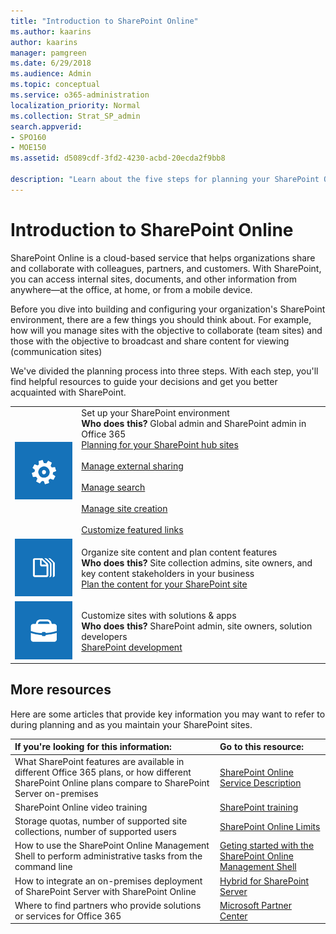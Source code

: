 ```yaml
---
title: "Introduction to SharePoint Online"
ms.author: kaarins
author: kaarins
manager: pamgreen
ms.date: 6/29/2018
ms.audience: Admin
ms.topic: conceptual
ms.service: o365-administration
localization_priority: Normal
ms.collection: Strat_SP_admin
search.appverid:
- SPO160
- MOE150
ms.assetid: d5089cdf-3fd2-4230-acbd-20ecda2f9bb8

description: "Learn about the five steps for planning your SharePoint Online environment."
---
```


# Introduction to SharePoint Online

SharePoint Online is a cloud-based service that helps organizations share and collaborate with colleagues, partners, and customers. With SharePoint, you can access internal sites, documents, and other information from anywhere—at the office, at home, or from a mobile device.
  
Before you dive into building and configuring your organization's SharePoint environment, there are a few things you should think about. For example, how will you manage sites with the objective to collaborate (team sites) and those with the objective to broadcast and share content for viewing (communication sites)
  
We've divided the planning process into three steps. With each step, you'll find helpful resources to guide your decisions and get you better acquainted with SharePoint. 
  
|||
|:-----|:-----|
|![Tile image of a gear to suggest the concept of configuring global settings for a SharePoint Online environment.](media/64f7c58f-851d-41c8-abe8-823ea52dce60.png)           <br/> | Set up your SharePoint environment  <br/> **Who does this?** Global admin and SharePoint admin in Office 365  <br/> [Planning for your SharePoint hub sites](planning-hub-sites.md) <br/><br/> [Manage external sharing](external-sharing-overview.md) <br/><br/> [Manage search](manage-search-the-admin-center.md) <br/><br/> [Manage site creation](manage-site-creation.md) <br/> <br/> [Customize featured links](change-links-list-on-sharepoint-home-page.md) <br/>|
|![Tile image of a stack of papers to represent the concept of organizing content](media/abb183d3-208f-42f8-9cd6-7ddeb5127a38.png)           <br/> | Organize site content and plan content features  <br/> **Who does this?** Site collection admins, site owners, and key content stakeholders in your business  <br/> [Plan the content for your SharePoint site](https://support.office.com/article/6cfc059e-2c45-46d5-8d7d-507d3dace301) <br/> |
|![Tile image of a tool box to suggest the concept of customizing sites and building solutions.](media/232048cf-0bae-4e59-bb85-8c5f6a01e0c4.png)           <br/> | Customize sites with solutions &amp; apps  <br/> **Who does this?** SharePoint admin, site owners, solution developers  <br/> [SharePoint development](https://docs.microsoft.com/sharepoint/dev/) <br/> |
   
## More resources
<a name="__top"> </a>

Here are some articles that provide key information you may want to refer to during planning and as you maintain your SharePoint sites.
  
|**If you're looking for this information:**|**Go to this resource:**|
|:-----|:-----|
|What SharePoint features are available in different Office 365 plans, or how different SharePoint Online plans compare to SharePoint Server on-premises  <br/> |[SharePoint Online Service Description](https://go.microsoft.com/fwlink/p/?LinkID=733817) <br/> |
|SharePoint Online video training  <br/> |[SharePoint training](https://support.office.com/article/cb8ef501-84db-4427-ac77-ec2009fb8e23) <br/> |
|Storage quotas, number of supported site collections, number of supported users  <br/> |[SharePoint Online Limits](https://go.microsoft.com/fwlink/p/?LinkID=856113) <br/> |
|How to use the SharePoint Online Management Shell to perform administrative tasks from the command line  <br/> |[Geting started with the SharePoint Online Management Shell](https://go.microsoft.com/fwlink/?linkid=869066) <br/> |
|How to integrate an on-premises deployment of SharePoint Server with SharePoint Online  <br/> |[Hybrid for SharePoint Server](https://docs.microsoft.com/sharepoint/hybrid/hybrid) <br/> |
|Where to find partners who provide solutions or services for Office 365  <br/> |[Microsoft Partner Center](https://partnercenter.microsoft.com/pcv/search) <br/> |
   

